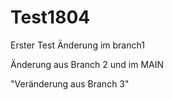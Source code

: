 # Test1804

Erster Test
Änderung im branch1


Änderung aus Branch 2 und im MAIN

"Veränderung aus Branch 3"

